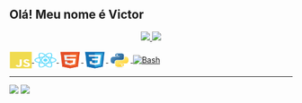 ## Olá! Meu nome é Victor

<div align="center">
  <a href="https://github.com/VictorDeon">
  <img height="180em" src="https://github-readme-stats.vercel.app/api?username=VictorDeon&show_icons=true&theme=dracula&include_all_commits=true&count_private=true"/>
  <img height="180em" src="https://github-readme-stats.vercel.app/api/top-langs/?username=VictorDeon&layout=compact&langs_count=7&theme=dracula&hide=jupyter%20notebook"/>
</div>

<div style="display: inline_block"><br />
  <img align="center" alt="JS" height="30" width="40" src="https://raw.githubusercontent.com/devicons/devicon/master/icons/javascript/javascript-plain.svg" />
  <img align="center" alt="React" height="30" width="40" src="https://raw.githubusercontent.com/devicons/devicon/master/icons/react/react-original.svg" />
  <img align="center" alt="HTML" height="30" width="40" src="https://raw.githubusercontent.com/devicons/devicon/master/icons/html5/html5-original.svg" />
  <img align="center" alt="CSS" height="30" width="40" src="https://raw.githubusercontent.com/devicons/devicon/master/icons/css3/css3-original.svg" />
  <img align="center" alt="Python" height="30" width="40" src="https://raw.githubusercontent.com/devicons/devicon/master/icons/python/python-original.svg" />
  <img align="center" alt="Bash" height="30" width="40" color="white" src="https://user-images.githubusercontent.com/14116020/134841388-31a2d2ef-23c7-4d67-b95f-85f0899c39e9.png" />
</div>
  
<hr />
 
<div> 
  <a href="https://www.instagram.com/victor.deon_" target="_blank"><img src="https://img.shields.io/badge/-Instagram-%23E4405F?style=for-the-badge&logo=instagram&logoColor=white" target="_blank"></a>
  <a href="https://www.linkedin.com/in/victorarnaud/" target="_blank"><img src="https://img.shields.io/badge/-LinkedIn-%230077B5?style=for-the-badge&logo=linkedin&logoColor=white" target="_blank"></a>
</div>
